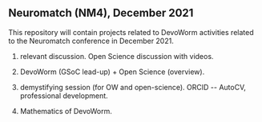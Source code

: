 ## Neuromatch (NM4), December 2021

This repository will contain projects related to DevoWorm activities related to the Neuromatch conference in December 2021.

1) relevant discussion. Open Science discussion with videos. 

2) DevoWorm (GSoC lead-up) + Open Science (overview).

3) demystifying session (for OW and open-science). ORCID -- AutoCV, professional development.

4) Mathematics of DevoWorm.
